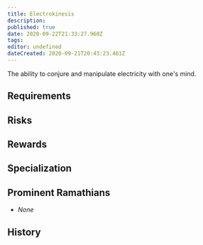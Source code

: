 ```yaml
---
title: Electrokinesis
description: 
published: true
date: 2020-09-22T21:33:27.960Z
tags: 
editor: undefined
dateCreated: 2020-09-21T20:43:23.461Z
---
```


The ability to conjure and manipulate electricity with one's mind.

## Requirements

## Risks

## Rewards

## Specialization

## Prominent Ramathians

- *None*

## History

